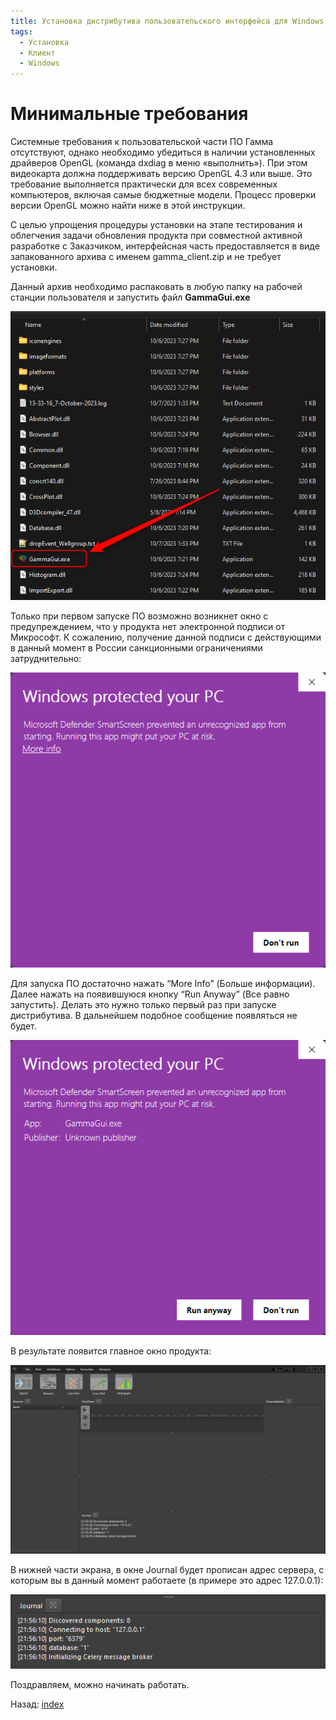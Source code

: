 ```yaml
---
title: Установка дистрибутива пользовательского интерфейса для Windows
tags:
  - Установка
  - Клиент
  - Windows
---
```


# Минимальные требования

Системные требования к пользовательской части ПО Гамма отсутствуют, однако необходимо убедиться в наличии установленных драйверов OpenGL (команда dxdiag в меню «выполнить»). При этом видеокарта должна поддерживать версию OpenGL 4.3 или выше. Это требование выполняется практически для всех современных компьютеров, включая самые бюджетные модели. Процесс проверки версии OpenGL можно найти ниже в этой инструкции.

С целью упрощения процедуры установки на этапе тестирования и облегчения задачи обновления продукта при совместной активной разработке с Заказчиком, интерфейсная часть предоставляется в виде запакованного архива с именем gamma_client.zip и не требует установки.

Данный архив необходимо распаковать в любую папку на рабочей станции пользователя и запустить файл **GammaGui.exe**

![](../files/Gamma_EXE.png)

Только при первом запуске ПО возможно возникнет окно с предупреждением, что у продукта нет электронной подписи от Микрософт. К сожалению, получение данной подписи с действующими в данный момент в России санкционными ограничениями затруднительно:

![](../files/WindowsProtectionWarning.png)

Для запуска ПО достаточно нажать “More Info” (Больше информации). Далее нажать на появившуюся кнопку “Run Anyway” (Все равно запустить). Делать это нужно только первый раз при запуске дистрибутива. В дальнейшем подобное сообщение появляться не будет.

![](../files/WindowsProtectionWarning_RunAnyway.png)

В результате появится главное окно продукта:

![](../files/Gamma_MainWindow.png)

В нижней части экрана, в окне Journal будет прописан адрес сервера, с которым вы в данный момент работаете (в примере это адрес 127.0.0.1):

![](../files/Gamma_ServerAdress.png)

Поздравляем, можно начинать работать.


Назад: [index](../index.md)